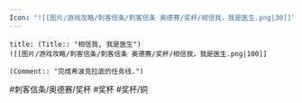 ```yaml
---
Icon: "![[图片/游戏攻略/刺客信条/刺客信条 奥德赛/奖杯/相信我，我是医生.png|30]]"
---
```

```ad-common-bronze-trophy
title: (Title:: "相信我, 我是医生")
![[图片/游戏攻略/刺客信条/刺客信条 奥德赛/奖杯/相信我，我是医生.png|100]]

(Comment:: "完成希波克拉底的任务线.")
```

#刺客信条/奥德赛/奖杯 #奖杯 #奖杯/铜
